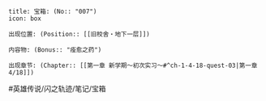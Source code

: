 ---
---
```ad-quote
title: 宝箱: (No:: "007")
icon: box

出现位置: (Position:: [[旧校舍‧地下一层]])

内容物: (Bonus:: "痊愈之药")

出现章节: (Chapter:: [[第一章 新学期～初次实习～#^ch-1-4-18-quest-03|第一章4/18]])

```

#英雄传说/闪之轨迹/笔记/宝箱